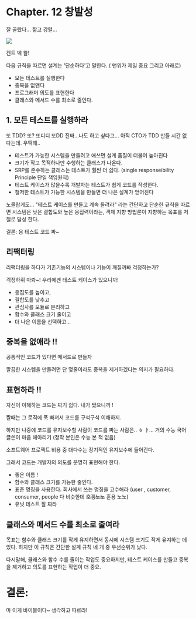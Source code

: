 # Chapter. 12 창발성

잘 골랐다... 짧고 강렬...

![](https://images.velog.io/images/noahshin__11/post/36175030-0063-40fa-87e0-3ed0a820509b/image.png)

켄트 벡 왈!

다음 규칙을 따르면 설계는 '단순하다'고 말한다. ( 맨위가 제일 중요 그리고 아래로)

- 모든 테스트를 실행한다
- 중복을 없앤다
- 프로그래머 의도를 표현한다
- 클래스와 메서드 수를 최소로 줄인다.

## 1. 모든 테스트를 실행하라

또 TDD? 또? 또디디 또DD 진짜...나도 하고 싶다고... 아직 CTO가 TDD 만들 시간 없다는데. 우떡해..

- 테스트가 가능한 시스템을 만들려고 애쓰면 설계 품질이 더불어 높아진다
- 크기가 작고 목적하나만 수행하는 클래스가 나온다.
- SRP를 준수하는 클래스는 테스트가 훨씬 더 쉽다. (single responseibility Principle 단일 책임원칙)
- 테스트 케이스가 많을수록 개발자는 테스트가 쉽게 코드를 작성한다.
- 철저한 테스트가 가능한 시스템을 만들면 더 나은 설계가 얻어진다

노올랍게도... "테스트 케이스를 만들고 계속 돌려라" 라는 간단하고 단순한 규칙을 따르면 시스템은 낮은 결합도와 높은 응집력이라는, 객체 지향 방법론이 지향하는 목표를 저절로 달성 한다.

결론: 응 테스트 코드 짜~

## 리팩터링

리팩터링을 하다가 기존기능의 시스템이나 기능이 깨질까봐 걱정하는가?

걱정하쥐 마롸~! 우리에겐 테스트 케이스가 있으니까! 

- 응집도를 높이고,
- 결합도를 낮추고
- 관심사를 모듈로 분리하고
- 함수와 클래스 크기 줄이고
- 더 나은 이름을 선택하고...

## 중복을 없애라 !!

공통적인 코드가 있다면 메서드로 만들자

깔끔한 시스템을 만들려면 단 몇줄이라도 중복을 제거하겠다는 의지가 필요하다.

## 표현하라 !!

자신이 이해하는 코드는 짜기 쉽다. 내가 짰으니까 ! 

짤때는 그 로직에 푹 빠져서 코드를 구석구석 이해하지. 

하지만 나중에 코드를 유지보수할 사람이 코드를 짜는 사람은.. ㅎ ㅏ... 거의 수능 국어 글쓴이 마음 헤아리기 (정작 본인은 수능 본 적 없음)

소프트웨어 프로젝트 비용 중 대다수는 장기적인 유지보수에 들어간다.

그래서 코드는 개발자의 의도를 분명히 표현해야 한다. 

- 좋은 이름 !
- 함수와 클래스 크기를 가능한 줄인다.
- 표준 명칭을 사용한다. 회사에서 쓰는 명칭을 고수해라 (user , customer, consumer, people 다 비슷한데 ~~호갱노노~~ 혼용 노노)
- 유닛 테스트 잘 짜라

## 클래스와 메서드 수를 최소로 줄여라

목표는 함수와 클래스 크기를 작게 유지하면서 동시에 시스템 크기도 작게 유지하는 데 있다. 하지만 이 규칙은 간단한 설계 규칙 네 개 중 우선순위가 낮다. 

 다시말해, 클래스와 함수 수를 줄이는 작업도 중요하지만, 테스트 케이스를 만들고 중복을 제거하고 의도를 표현하는 작업이 더 중요.

# 결론:

마 이게 바이블이다~ 생각하고 따르라!
